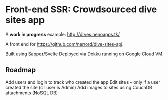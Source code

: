 # Front-end SSR: Crowdsourced dive sites app

A **work in progress** example: http://dives.nenoapps.tk/

A front end for https://github.com/nenord/dive-sites-api.

Built using Sapper/Svelte
Deployed via Dokku running on Google Cloud VM.

## Roadmap
Add users and login to track who created the app
Edit sites – only if a user created the site (or user is Admin)
Add images to sites using CouchDB attachments (NoSQL DB)

